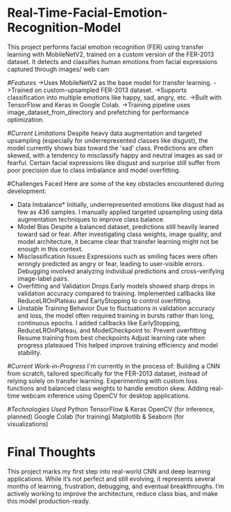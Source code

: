# Real-Time-Facial-Emotion-Recognition-Model
This project performs facial emotion recognition (FER) using transfer learning with MobileNetV2, trained on a custom version of the FER-2013 dataset. It detects and classifies human emotions from facial expressions captured through images/ web cam

*#Features*
->Uses MobileNetV2 as the base model for transfer learning.
->Trained on custom-upsampled FER-2013 dataset.
->Supports classification into multiple emotions like happy, sad, angry, etc.
->Built with TensorFlow and Keras in Google Colab.
->Training pipeline uses image_dataset_from_directory and prefetching for performance optimization.

*#Current Limitations*
Despite heavy data augmentation and targeted upsampling (especially for underrepresented classes like disgust), the model currently shows bias toward the 'sad' class.
Predictions are often skewed, with a tendency to misclassify happy and neutral images as sad or fearful.
Certain facial expressions like disgust and surprise still suffer from poor precision due to class imbalance and model overfitting.

#Challenges Faced
Here are some of the key obstacles encountered during development:
* Data Imbalance*
Initially, underrepresented emotions like disgust had as few as 436 samples. I manually applied targeted upsampling using data augmentation techniques to improve class balance.
* Model Bias
Despite a balanced dataset, predictions still heavily leaned toward sad or fear. After investigating class weights, image quality, and model architecture, it became clear that transfer learning might not be enough in this context.
* Misclassification Issues
Expressions such as smiling faces were often wrongly predicted as angry or fear, leading to user-visible errors. Debugging involved analyzing individual predictions and cross-verifying image-label pairs.
* Overfitting and Validation Drops
Early models showed sharp drops in validation accuracy compared to training. Implemented callbacks like ReduceLROnPlateau and EarlyStopping to control overfitting.
* Unstable Training Behavior
Due to fluctuations in validation accuracy and loss, the model often required training in bursts rather than long, continuous epochs. I added callbacks like EarlyStopping, ReduceLROnPlateau, and ModelCheckpoint to:
Prevent overfitting
Resume training from best checkpoints
Adjust learning rate when progress plateaued
This helped improve training efficiency and model stability.

*#Current Work-in-Progress*
I'm currently in the process of:
Building a CNN from scratch, tailored specifically for the FER-2013 dataset, instead of relying solely on transfer learning.
Experimenting with custom loss functions and balanced class weights to handle emotion skew.
Adding real-time webcam inference using OpenCV for desktop applications.

*#Technologies Used*
Python
TensorFlow & Keras
OpenCV (for inference, planned)
Google Colab (for training)
Matplotlib & Seaborn (for visualizations)

# Final Thoughts
This project marks my first step into real-world CNN and deep learning applications. While it’s not perfect and still evolving, it represents several months of learning, frustration, debugging, and eventual breakthroughs. I’m actively working to improve the architecture, reduce class bias, and make this model production-ready.


